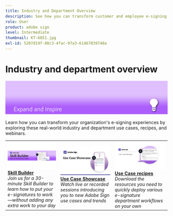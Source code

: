 ```yaml
---
title: Industry and Department Overview
description: See how you can transform customer and employee e-signing experiences through these real-world industry and department use cases, recipes, and webinars
role: User
product: adobe sign
level: Intermediate
thumbnail: KT-6851.jpg
exl-id: 5207d19f-08c3-4fac-97a3-61467839748a
---
```

# Industry and department overview

![Sign Expanc Image](../assets/Hero-Expand.png)

Learn how you can transform your organization's e-signing experiences by exploring these real-world industry and department use cases, recipes, and webinars.

<table style="table-layout:fixed">
<tr>
  <td>
    <a href="innovation-series.md">
      <img alt="Skill Builder" src="../assets/SB_1280.jpg" />
    </a>
    <div>
    <a href="innovation-series.md"><strong>Skill Builder</strong></a>
    <br>
    <em>Join us for a 30-minute Skill Builder to learn how to put your e-signatures to work—without adding any extra work to your day</em>
  </td>
  <td>
    <a href="use-case-showcase.md">
      <img alt="Use Case Showcase" src="../assets/UseCaseShowcaseR.png" />
    </a>
    <div>
    <a href="use-case-showcase.md"><strong>Use Case Showcase</strong></a>
    <br>
    <em>Watch live or recorded sessions introducing you to new Adobe Sign use cases and trends</em>
  </td>
  <td>
    <a href="recipes.md">
      <img alt="Use case recipes" src="../assets/Expand_RecipeR.png" />
    </a>
    <div>
    <a href="recipes.md"><strong>Use Case recipes</strong></a>
    <br>
    <em>Download the resources you need to quickly deploy various e-signature department workflows on your own</em>
  </td>
  
</tr>
</table>
